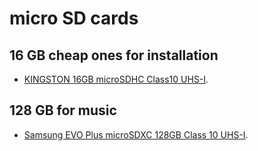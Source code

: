 # micro SD cards

## 16 GB cheap ones for installation
* [KINGSTON 16GB microSDHC Class10 UHS-I](http://ekoshop.lv/arejiedatuneseji/atminaskartes/kingston-16gb-microsdhc-class10-uhsi).

## 128 GB for music
* [Samsung EVO Plus microSDXC 128GB Class 10 UHS-I](http://ekoshop.lv/arejiedatuneseji/atminaskartes/samsung-evo-plus-microsdxc-128gb-class-10-uhsi).
